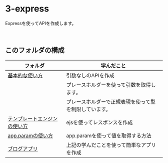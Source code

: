 # 3-express
Expressを使ってAPIを作成します。  

<br>

## このフォルダの構成  
| フォルダ                               | 学んだこと                       |
| ---------------------------------- | --------------------------- |
| [基本的な使い方](./1-helloworld)          | 引数なしのAPIを作成                 |
|                                    | プレースホルダーを使って引数を取得します。       |
|                                    | プレースホルダーで正規表現を使って型を制限しています。 |
| [テンプレートエンジンの使い方](./2-template-ejs) | ejsを使ってレスポンスを作成                 |
| [app.paramの使い方](./3-appparam)      |  app.paramを使って値を取得する方法                 |
| [ブログアプリ](./4-blogapl)      |  上記の学んだことを使って簡単なアプリを作成                 |
